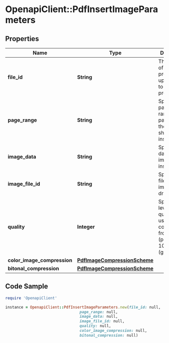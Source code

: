 # OpenapiClient::PdfInsertImageParameters

## Properties

Name | Type | Description | Notes
------------ | ------------- | ------------- | -------------
**file_id** | **String** | The identifier of the previously uploaded file to be processed. | 
**page_range** | **String** | Specifies the page or the range of pages where the image shall be inserted. | 
**image_data** | **String** | Specifies the data of the image to be inserted. | [optional] 
**image_file_id** | **String** | Specifies the file ID of the image to be drawn. | [optional] [default to &#39;&#39;]
**quality** | **Integer** | Specifies the level of quality to be used for the compression, from 1 (poorest) to 100 (greatest). | [optional] [default to 75]
**color_image_compression** | [**PdfImageCompressionScheme**](PdfImageCompressionScheme.md) |  | [optional] 
**bitonal_compression** | [**PdfImageCompressionScheme**](PdfImageCompressionScheme.md) |  | [optional] 

## Code Sample

```ruby
require 'OpenapiClient'

instance = OpenapiClient::PdfInsertImageParameters.new(file_id: null,
                                 page_range: null,
                                 image_data: null,
                                 image_file_id: null,
                                 quality: null,
                                 color_image_compression: null,
                                 bitonal_compression: null)
```



